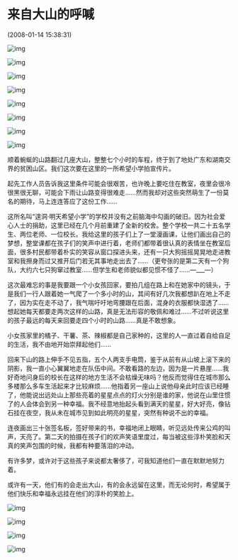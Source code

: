 # 来自大山的呼喊

 (2008-01-14 15:38:31)

![img](assets/4878a107443a9e6c7bf67.jpg)

![img](assets/4878a1074501c2a1499cf.jpg)

![img](assets/4878a107443a9e69d7c99.jpg)

![img](assets/4878a10706d2a969dc41d.jpg)

![img](assets/4878a107443a9e1f7dc53.jpg)

![img](assets/4878a107443a9e1d76bf1.jpg)

![img](assets/4878a107443a9e2485d7d.jpg)

![img](assets/4878a107443a9e11a7bf5.jpg)

 顺着蜿蜒的山路翻过几座大山，整整七个小时的车程，终于到了地处广东和湖南交界的贫困山区。我们这次要在这里的一所希望小学拍宣传片。

​    起先工作人员告诉我这里条件可能会很艰苦，也许晚上要吃住在教室，夜里会很冷很黑很无聊，可能会下雨让山路变得很难走……然而我却对这些突然萌生了一份莫名的期待，马上连连答应了这份工作……

​    这所名叫“遑洞·明天希望小学”的学校并没有之前脑海中勾画的破旧。因为社会爱心人士的捐助，这里已经在几个月前重建了全新的校舍。整个学校一共二十五名学生、两位老师、一位校长。我给这里的孩子们上了一堂漫画课，让他们画出自己的梦想，整堂课都在孩子们的笑声中进行着，老师们都带着很认真的表情坐在教室后面，很多村民都带着朴实的笑容从窗口探进头来，还有一只大狗摇摇晃晃地走进教室和我擦身而过又推开后门若无其事地走出去了……（更夸张的是第二天有一个狗队，大约六七只狗窜过教室……但学生和老师貌似都见惯不怪了……—___—）

​    这次最难忘的事是我要跟一个小女孩回家，要拍几组在路上和在她家中的镜头，于是我们一行人跟着她一气爬了一个多小时的山，其间有好几次我都想趴在地上不走了，因为实在走不动了，我气喘吁吁地弯腰跟在后面，混身的衣服都快湿透了……想起她每天都要走两次这样的山路，真是无法形容的敬佩和难过……不过听说这里的孩子最远的每天来回要走四个小时的山路……真是不敢想象。

​    小女孩家里的橘子、干薯、茶、辣椒都是自己家种的，这里的人一直过着自给自足的生活，我不由地开始崇拜起他们……

​    回来下山的路上伸手不见五指，五个人两支手电筒，鉴于从前有从山坡上滚下来的阴影，我一直小心翼翼地走在队伍中间。不敢看路的左边，因为是一片悬崖……我好奇地问身后的校长在这样的地方生活不会枯燥无味吗？他反而觉得住在城市那么多楼那么多车生活起来才比较麻烦……他指着另一座山上说他母亲此时应该已经睡了，他能说出远处山上那些亮着的星星点点的灯火分别是谁的家，他说在山里住惯了的人会体会到另一种幸福。我不经意地抬起头看到满天的星星，好大好亮，像钻石挂在夜空，我从未在城市见到如此明亮的星星，突然有种说不出的幸福。

​    连夜画出三十张签名板，签好带来的书，幸福地闭上眼睛，听见远处传来公鸡的叫声，天亮了。第二天的拍摄在孩子们的欢声笑语里度过，每当被这些淳朴笑脸和天真的笑声包围的时候，我都有种要落泪的冲动。

​    有许多梦，或许对于这些孩子来说都太奢侈了，可我知道他们一直在默默地努力着。

​    或许有一天，他们有的会走出大山，有的会永远留在这里，而无论何时，希望属于他们快乐和幸福永远挂在他们的淳朴的笑脸上。

![img](assets/4878a107443a9e13b2b50.jpg)

![img](assets/4878a107443a9e67b3c5f.jpg)

![img](assets/4878a107443a9e6f47bcd.jpg)

![img](assets/4878a107443a9e180009c.jpg)